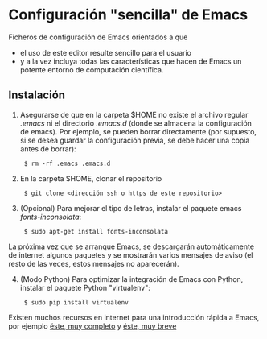 Configuración "sencilla" de Emacs
=================================

Ficheros de configuración de Emacs orientados a que

* el uso de este editor resulte sencillo para el usuario
* y a la vez incluya todas las características que hacen de Emacs un potente entorno de computación científica.

Instalación
---------------
1. Asegurarse de que en la carpeta $HOME no existe el archivo regular *.emacs* ni el directorio *.emacs.d* (donde se almacena la configuración de emacs). Por ejemplo, se pueden borrar directamente (por supuesto, si se desea guardar la configuración previa, se debe hacer una copia antes de borrar):

		$ rm -rf .emacs .emacs.d

2. En la carpeta $HOME, clonar el repositorio

        $ git clone <dirección ssh o https de este repositorio>

3. (Opcional) Para mejorar el tipo de letras, instalar el paquete emacs *fonts-inconsolata*:

		$ sudo apt-get install fonts-inconsolata
La próxima vez que se arranque Emacs, se descargarán automáticamente de internet algunos paquetes y se mostrarán varios mensajes de aviso (el resto de las veces, estos mensajes no aparecerán).

4. (Modo Python) Para optimizar la integración de Emacs con Python, instalar el paquete Python "virtualenv":

        $ sudo pip install virtualenv

Existen muchos recursos en internet para una introducción rápida a Emacs, por ejemplo [éste, muy completo](http://es.tldp.org/Tutoriales/doc-tutorial-emacs/intro_emacs.pdf) y [éste, muy breve](http://exal.0x2.org/emacs/emacs.html)